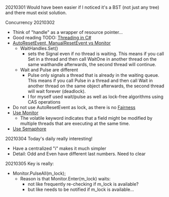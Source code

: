20210301 Would have been easier if I noticed it's a BST (not just any tree) and there must exist solution. 

Concurrency
20210302 
- Think of "handle" as a wrapper of resource pointer... 
- Good reading TODO: [Threading in C#](http://www.albahari.com/threading/part4.aspx#_Signaling_with_Wait_and_Pulse)
- [AutoResetEvent, ManualResetEvent vs Monitor](https://stackoverflow.com/questions/1717194/autoresetevent-manualresetevent-vs-monitor)
  - WaitHandles.Set()
    - sets the Signal even if no thread is waiting. This means if you call Set in a thread and then call WaitOne in another thread on the same waithandle afterwards, the second thread will continue. 
  - Wait and Pulse are different
    - Pulse only signals a thread that is already in the waiting queue. This means if you call Pulse in a thread and then call Wait in another thread on the same object afterwards, the second thread will wait forever (deadlock).
    - I for myself used wait/pulse as well as lock-free algorithms using CAS operations
- Do not use AutoResetEvent as lock, as there is no [Fairness](https://stackoverflow.com/questions/17273933/autoresetevent-as-a-lock-replacement-in-c)
- [Use Monitor](https://leetcode.com/problems/print-in-order/discuss/432149/C-Monitor)
  - The volatile keyword indicates that a field might be modified by multiple threads that are executing at the same time. 
- [Use Semaphore](https://leetcode.com/problems/print-in-order/discuss/856697/C-Semaphore-based-solution)

20210304 Today's daily really interesting!
- Have a centralized "i" makes it much simpler
- Detail: Odd and Even have different last numbers. Need to clear

20210305 Key is really:
- Monitor.PulseAll(m_lock);
  - Reason is that Monitor.Enter(m_lock) waits:
    - not like frequently re-checking if m_lock is available?
    - but like needs to be notified if m_lock is available...